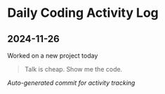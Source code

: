 # Daily Coding Activity Log

## 2024-11-26

Worked on a new project today

> Talk is cheap. Show me the code.

*Auto-generated commit for activity tracking*
